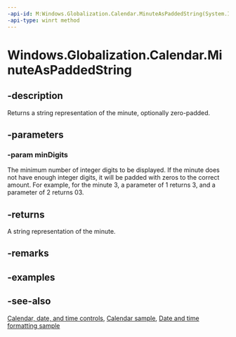 ```yaml
---
-api-id: M:Windows.Globalization.Calendar.MinuteAsPaddedString(System.Int32)
-api-type: winrt method
---
```


<!-- Method syntax
public string MinuteAsPaddedString(System.Int32 minDigits)
-->

# Windows.Globalization.Calendar.MinuteAsPaddedString

## -description
Returns a string representation of the minute, optionally zero-padded.

## -parameters
### -param minDigits
The minimum number of integer digits to be displayed. If the minute does not have enough integer digits, it will be padded with zeros to the correct amount. For example, for the minute 3, a parameter of 1 returns 3, and a parameter of 2 returns 03.

## -returns
A string representation of the minute.

## -remarks

## -examples

## -see-also

[Calendar, date, and time controls](/windows/uwp/design/controls-and-patterns/date-and-time), [Calendar sample](https://github.com/Microsoft/Windows-universal-samples/tree/master/Samples/Calendar), [Date and time formatting sample](https://github.com/microsoft/Windows-universal-samples/tree/master/Samples/DateTimeFormatting)
